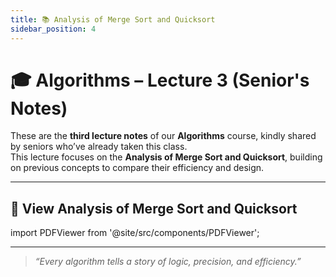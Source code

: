 ```yaml
---
title: 📚 Analysis of Merge Sort and Quicksort
sidebar_position: 4
---
```


# 🎓 Algorithms – Lecture 3 (Senior's Notes)

These are the **third lecture notes** of our **Algorithms** course, kindly shared by seniors who’ve already taken this class.  
This lecture focuses on the **Analysis of Merge Sort and Quicksort**, building on previous concepts to compare their efficiency and design.  

---

## 📄 View Analysis of Merge Sort and Quicksort

import PDFViewer from '@site/src/components/PDFViewer';

<PDFViewer file="https://drive.google.com/file/d/1mzeXeNmUkdowY8u3AdTsF_H_Skg7_HXs/preview" />



---

> _“Every algorithm tells a story of logic, precision, and efficiency.”_
